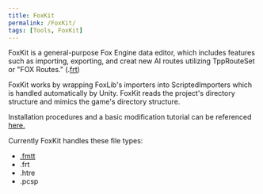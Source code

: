 ```yaml
---
title: FoxKit
permalink: /FoxKit/
tags: [Tools, FoxKit]
---
```


FoxKit is a general-purpose Fox Engine data editor, which includes
features such as importing, exporting, and creat new AI routes utilizing
TppRouteSet or "FOX Routes." (.[frt](/FRT "wikilink"))

FoxKit works by wrapping FoxLib's importers into ScriptedImporters which
is handled automatically by Unity. FoxKit reads the project's directory
structure and mimics the game's directory structure.

Installation procedures and a basic modification tutorial can be
referenced
[here.](/FoxKit-_Installing_Import_Files_and_Terrain "wikilink")

Currently FoxKit handles these file types:

  - [.fmtt](/FMTT "wikilink")
  - .frt
  - .htre
  - .pcsp
